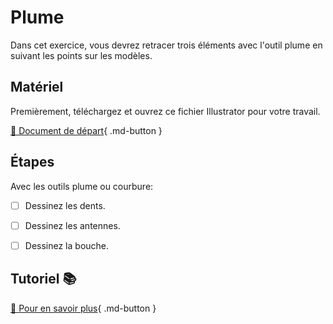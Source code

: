 # Plume
Dans cet exercice, vous devrez retracer trois éléments avec l'outil plume en suivant les points sur les modèles.    
      


## Matériel

Premièrement, téléchargez et ouvrez ce fichier Illustrator pour votre travail.      

[📁 Document de départ](https://cmontmorency365.sharepoint.com/:u:/s/TIM-582214-Animation2d77/EY9N8-Kb0ypOgq4qBp3Z2n8Bn1bv8RAZ6moEYpPKrWUeVQ?e=D3zaYk){ .md-button }       

      
## Étapes
Avec les outils plume ou courbure:   

- [ ] Dessinez les dents.
- [ ] Dessinez les antennes.
- [ ] Dessinez la bouche.

      

## Tutoriel 📚

[📖 Pour en savoir plus](https://creativecloud.adobe.com/fr-CA/learn/illustrator/web/use-pen-tool?playlistPath=/services/playlist.helpx/products:SG_ILLUSTRATOR_1_1/learn-path:key-techniques/set-header:drawing/playlist:topic/fr_CA.json){ .md-button }       



